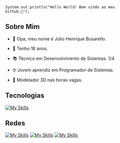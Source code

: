 <code>System.out.println("Hello World! Bem vindo ao meu Github.🤫");</code>

## Sobre Mim
- <p>👋 Opa, meu nome é Júlio Henrique Busarello.</p>
- <p>🎈 Tenho 18 anos.</p>
- <p>📚 Técnico em Desenvolvimento de Sistemas. 1/4</p>
- <p>🤓 Jovem aprendiz em Programador de Sistemas.</p>
- <p>🚗 Modelador 3D nas horas vagas.</p>

## Tecnologias
[![My Skills](https://skillicons.dev/icons?i=java,lua,py,blender,sketchup,ps&theme=dark)](https://skillicons.dev)

## Redes
[![My Skills](https://skillicons.dev/icons?i=gmail&theme=dark)](<mailto:juliohenri.busarello@gmail.com>)
[![My Skills](https://skillicons.dev/icons?i=instagram&theme=dark)](https://www.instagram.com/julio_busarello/)
[![My Skills](https://skillicons.dev/icons?i=discord&theme=dark)](https://discord.com/channels/@me/541992039022329867)
